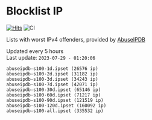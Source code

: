 # Blocklist IP

[![Hits](https://hits.seeyoufarm.com/api/count/incr/badge.svg?url=https%3A%2F%2Fgithub.com%2Fborestad%2Fblocklist-ip%2F&count_bg=%2379C83D&title_bg=%23555555&icon=&icon_color=%23E7E7E7&title=hits&edge_flat=false)](https://hits.seeyoufarm.com)  ![CI](https://img.shields.io/github/workflow/status/borestad/blocklist-ip/CI?style=flat-square)

Lists with worst IPv4 offenders, provided by [AbuseIPDB](https://www.abuseipdb.com/)

<!-- FOOTER-PLACEHOLDER -->
Updated every 5 hours<br>
Last update: `2023-07-29 - 01:20:06`
```
abuseipdb-s100-1d.ipset (26576 ip)
abuseipdb-s100-2d.ipset (31182 ip)
abuseipdb-s100-3d.ipset (34243 ip)
abuseipdb-s100-7d.ipset (42071 ip)
abuseipdb-s100-30d.ipset (65146 ip)
abuseipdb-s100-60d.ipset (71217 ip)
abuseipdb-s100-90d.ipset (121519 ip)
abuseipdb-s100-120d.ipset (160092 ip)
abuseipdb-s100-all.ipset (335532 ip)
```
